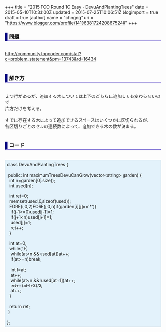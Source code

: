 +++
title = "2015 TCO Round 1C Easy - DevuAndPlantingTrees"
date = 2015-05-10T10:33:00Z
updated = 2015-07-25T10:06:51Z
blogimport = true
draft = true
[author]
	name = "chngng"
	uri = "https://www.blogger.com/profile/14196381724208675248"
+++

<div dir="ltr" style="text-align: left;" trbidi="on"><h3 style="border-bottom: 2px solid slateblue; border-left: 8px solid navy; color: black; padding: 0px 0px 1px 5px;">問題 <br /></h3><br /><a href="http://community.topcoder.com/stat?c=problem_statement&amp;pm=13743&amp;rd=16434" target="_blank">http://community.topcoder.com/stat?c=problem_statement&amp;pm=13743&amp;rd=16434</a><br /><br /><h3 style="border-bottom: 2px solid slateblue; border-left: 8px solid navy; color: black; padding: 0px 0px 1px 5px;">解き方 </h3><br />２つ行があるが、追加する木については上下のどちらに追加しても変わらないので<br />片方だけを考える。<br /><br />すでに存在する木によって追加できるスペースはいくつかに区切られるが、<br />各区切りごとのセルの連続数によって、追加できる木の数が決まる。<br /><br /><h3 style="border-bottom: 2px solid slateblue; border-left: 8px solid navy; color: black; padding: 0px 0px 1px 5px;">コード </h3><br /><div style="background-color: #e3f2fb; border: 1px dotted #CCCCCC; padding: 5px;">class DevuAndPlantingTrees {<br /><br /><span class="Apple-tab-span" style="white-space: pre;"> </span>public: int maximumTreesDevuCanGrow(vector&lt;string&gt; garden) {<br /><span class="Apple-tab-span" style="white-space: pre;">  </span>int n=garden[0].size();<br /><span class="Apple-tab-span" style="white-space: pre;">  </span>int used[n];<br /><br /><span class="Apple-tab-span" style="white-space: pre;">  </span>int ret=0;<br /><span class="Apple-tab-span" style="white-space: pre;">  </span>memset(used,0,sizeof(used));<br /><span class="Apple-tab-span" style="white-space: pre;">  </span>FORE(i,0,2)FORE(j,0,n)if(garden[i][j]=='*'){<br /><span class="Apple-tab-span" style="white-space: pre;">   </span>if(j-1&gt;=0)used[j-1]=1;<br /><span class="Apple-tab-span" style="white-space: pre;">   </span>if(j+1&lt;n)used[j+1]=1;<br /><span class="Apple-tab-span" style="white-space: pre;">   </span>used[j]=1;<br /><span class="Apple-tab-span" style="white-space: pre;">   </span>ret++;<br /><span class="Apple-tab-span" style="white-space: pre;">  </span>}<br /><br /><span class="Apple-tab-span" style="white-space: pre;">  </span>int at=0;<br /><span class="Apple-tab-span" style="white-space: pre;">  </span>while(1){<br /><span class="Apple-tab-span" style="white-space: pre;">   </span>while(at&lt;n &amp;&amp; used[at])at++;<br /><span class="Apple-tab-span" style="white-space: pre;">   </span>if(at&gt;=n)break;<br /><br /><span class="Apple-tab-span" style="white-space: pre;">   </span>int l=at;<br /><span class="Apple-tab-span" style="white-space: pre;">   </span>at++;<br /><span class="Apple-tab-span" style="white-space: pre;">   </span>while(at&lt;n &amp;&amp; !used[at+1])at++;<br /><span class="Apple-tab-span" style="white-space: pre;">   </span>ret+=(at-l+2)/2;<br /><span class="Apple-tab-span" style="white-space: pre;">   </span>at++;<br /><span class="Apple-tab-span" style="white-space: pre;">  </span>}<br /><br /><span class="Apple-tab-span" style="white-space: pre;">  </span>return ret;<br /><span class="Apple-tab-span" style="white-space: pre;"> </span>}<br /><br />};</div></div>
